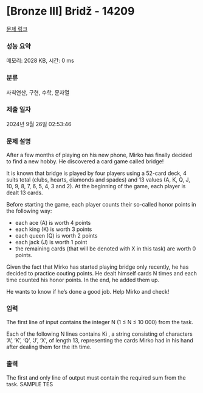 # [Bronze III] Bridž - 14209 

[문제 링크](https://www.acmicpc.net/problem/14209) 

### 성능 요약

메모리: 2028 KB, 시간: 0 ms

### 분류

사칙연산, 구현, 수학, 문자열

### 제출 일자

2024년 9월 26일 02:53:46

### 문제 설명

<p>After a few months of playing on his new phone, Mirko has finally decided to find a new hobby. He discovered a card game called bridge!</p>

<p>It is known that bridge is played by four players using a 52-card deck, 4 suits total (clubs, hearts, diamonds and spades) and 13 values (A, K, Q, J, 10, 9, 8, 7, 6, 5, 4, 3 and 2). At the beginning of the game, each player is dealt 13 cards.</p>

<p>Before starting the game, each player counts their so-called honor points in the following way:</p>

<ul>
	<li> each ace (A) is worth 4 points</li>
	<li>each king (K) is worth 3 points</li>
	<li>each queen (Q) is worth 2 points</li>
	<li>each jack (J) is worth 1 point</li>
	<li>the remaining cards (that will be denoted with X in this task) are worth 0 points.</li>
</ul>

<p>Given the fact that Mirko has started playing bridge only recently, he has decided to practice couting points. He dealt himself cards N times and each time counted his honor points. In the end, he added them up.</p>

<p>He wants to know if he’s done a good job. Help Mirko and check! </p>

### 입력 

 <p>The first line of input contains the integer N (1 ≤ N ≤ 10 000) from the task.</p>

<p>Each of the following N lines contains Ki , a string consisting of characters ‘A’, ‘K’, ‘Q’, ‘J’, ‘X’, of length 13, representing the cards Mirko had in his hand after dealing them for the ith time. </p>

### 출력 

 <p>The first and only line of output must contain the required sum from the task. SAMPLE TES</p>

